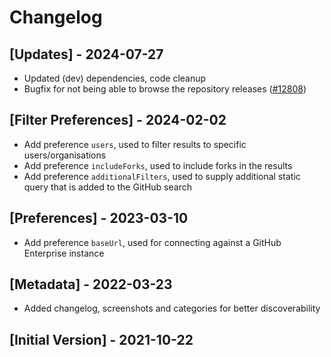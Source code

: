 # Changelog

## [Updates] - 2024-07-27

- Updated (dev) dependencies, code cleanup
- Bugfix for not being able to browse the repository releases ([#12808](https://github.com/raycast/extensions/issues/12808))

## [Filter Preferences] - 2024-02-02

- Add preference `users`, used to filter results to specific users/organisations
- Add preference `includeForks`, used to include forks in the results
- Add preference `additionalFilters`, used to supply additional static query that is added to the GitHub search

## [Preferences] - 2023-03-10

- Add preference `baseUrl`, used for connecting against a GitHub Enterprise instance

## [Metadata] - 2022-03-23

- Added changelog, screenshots and categories for better discoverability

## [Initial Version] - 2021-10-22
